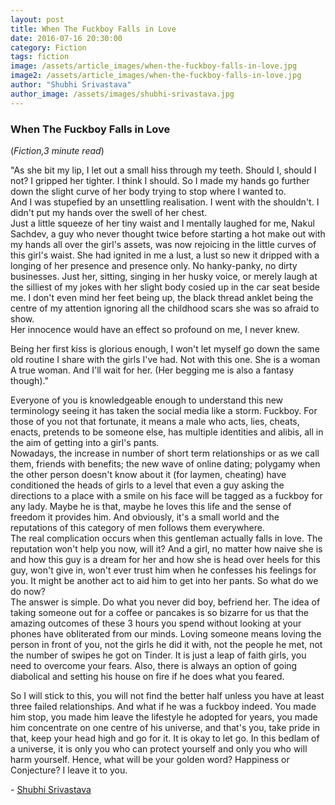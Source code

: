 ```yaml
---
layout: post
title: When The Fuckboy Falls in Love
date: 2016-07-16 20:30:00
category: Fiction
tags: fiction
image: /assets/article_images/when-the-fuckboy-falls-in-love.jpg
image2: /assets/article_images/when-the-fuckboy-falls-in-love.jpg
author: "Shubhi Srivastava"
author_image: /assets/images/shubhi-srivastava.jpg
---
```

<h3>When The Fuckboy Falls in Love</h3>
(<i>Fiction,3 minute read</i>)
<p>&quot;As she bit my lip, I let out a small hiss through my teeth. Should I, should I not? I gripped her tighter. I think I should. So I made my hands go further down the slight curve of her body trying to stop where I wanted to.<br />
And I was stupefied by an unsettling realisation. I went with the shouldn&#39;t. I didn&#39;t put my hands over the swell of her chest.&nbsp;<br />
Just a little squeeze of her tiny waist and I mentally laughed for me, Nakul Sachdev, a guy who never thought twice before starting a hot make out with my hands all over the girl&#39;s assets, was now rejoicing in the little curves of this girl&#39;s waist. She had ignited in me a lust, a lust so new it dripped with a longing of her presence and presence only. No hanky-panky, no dirty businesses. Just her, sitting, singing in her husky voice, or merely laugh at the silliest of my jokes with her slight body cosied up in the car seat beside me. I don&#39;t even mind her feet being up, the black thread anklet being the centre of my attention ignoring all the childhood scars she was so afraid to show.<br />
Her innocence would have an effect so profound on me, I never knew.</p>

<p>Being her first kiss is glorious enough, I won&#39;t let myself go down the same old routine I share with the girls I&#39;ve had. Not with this one. She is a woman<br />
A true woman. And I&#39;ll wait for her. (Her begging me is also a fantasy though).&quot;</p>

<p>Everyone of you is knowledgeable enough to understand this new terminology seeing it has taken the social media like a storm. Fuckboy. For those of you not that fortunate, it means a male who acts, lies, cheats, enacts, pretends to be someone else, has multiple identities and alibis, all in the aim of getting into a girl&#39;s pants.<br />
Nowadays, the increase in number of short term relationships or as we call them, friends with benefits; the new wave of online dating; polygamy when the other person doesn&#39;t know about it (for laymen, cheating) have conditioned the heads of girls to a level that even a guy asking the directions to a place with a smile on his face will be tagged as a fuckboy for any lady. Maybe he is that, maybe he loves this life and the sense of freedom it provides him. And obviously, it&#39;s a small world and the reputations of this category of men follows them everywhere.<br />
The real complication occurs when this gentleman actually falls in love. The reputation won&#39;t help you now, will it? And a girl, no matter how naive she is and how this guy is a dream for her and how she is head over heels for this guy, won&#39;t give in, won&#39;t ever trust him when he confesses his feelings for you. It might be another act to aid him to get into her pants. So what do we do now?<br />
The answer is simple. Do what you never did boy, befriend her. The idea of taking someone out for a coffee or pancakes is so bizarre for us that the amazing outcomes of these 3 hours you spend without looking at your phones have obliterated from our minds. Loving someone means loving the person in front of you, not the girls he did it with, not the people he met, not the number of swipes he got on Tinder. It is just a leap of faith girls, you need to overcome your fears. Also, there is always an option of going diabolical and setting his house on fire if he does what you feared.</p>

<p>So I will stick to this, you will not find the better half unless you have at least three failed relationships. And what if he was a fuckboy indeed. You made him stop, you made him leave the lifestyle he adopted for years, you made him concentrate on one centre of his universe, and that&#39;s you, take pride in that, keep your head high and go for it. It is okay to let go. In this bedlam of a universe, it is only you who can protect yourself and only you who will harm yourself. Hence, what will be your golden word? Happiness or Conjecture? I leave it to you.</p>

<p>-&nbsp;<a href="https://www.facebook.com/profile.php?id=100004731557281">Shubhi Srivastava</a></p>
